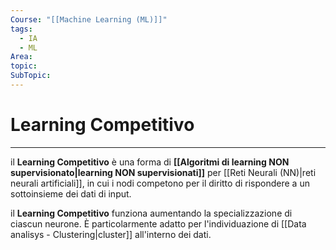 ```yaml
---
Course: "[[Machine Learning (ML)]]"
tags:
  - IA
  - ML
Area: 
topic: 
SubTopic:
---
```

# Learning Competitivo
---
il __Learning Competitivo__ è una forma di  __[[Algoritmi di learning NON supervisionato|learning NON supervisionati]]__ per [[Reti Neurali (NN)|reti neurali artificiali]], in cui i nodi competono per il diritto di rispondere a un sottoinsieme dei dati di input.  

il __Learning Competitivo__ funziona aumentando la specializzazione di ciascun neurone. È particolarmente adatto per l'individuazione di [[Data analisys - Clustering|cluster]] all'interno dei dati.  
